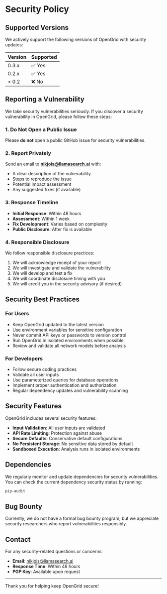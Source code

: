 # Security Policy

## Supported Versions

We actively support the following versions of OpenGrid with security updates:

| Version | Supported          |
| ------- | ------------------ |
| 0.3.x   | ✅ Yes             |
| 0.2.x   | ✅ Yes             |
| < 0.2   | ❌ No              |

## Reporting a Vulnerability

We take security vulnerabilities seriously. If you discover a security vulnerability in OpenGrid, please follow these steps:

### 1. Do Not Open a Public Issue

Please **do not** open a public GitHub issue for security vulnerabilities.

### 2. Report Privately

Send an email to **nikjois@llamasearch.ai** with:

- A clear description of the vulnerability
- Steps to reproduce the issue
- Potential impact assessment
- Any suggested fixes (if available)

### 3. Response Timeline

- **Initial Response**: Within 48 hours
- **Assessment**: Within 1 week
- **Fix Development**: Varies based on complexity
- **Public Disclosure**: After fix is available

### 4. Responsible Disclosure

We follow responsible disclosure practices:

1. We will acknowledge receipt of your report
2. We will investigate and validate the vulnerability
3. We will develop and test a fix
4. We will coordinate disclosure timing with you
5. We will credit you in the security advisory (if desired)

## Security Best Practices

### For Users

- Keep OpenGrid updated to the latest version
- Use environment variables for sensitive configuration
- Never commit API keys or passwords to version control
- Run OpenGrid in isolated environments when possible
- Review and validate all network models before analysis

### For Developers

- Follow secure coding practices
- Validate all user inputs
- Use parameterized queries for database operations
- Implement proper authentication and authorization
- Regular dependency updates and vulnerability scanning

## Security Features

OpenGrid includes several security features:

- **Input Validation**: All user inputs are validated
- **API Rate Limiting**: Protection against abuse
- **Secure Defaults**: Conservative default configurations
- **No Persistent Storage**: No sensitive data stored by default
- **Sandboxed Execution**: Analysis runs in isolated environments

## Dependencies

We regularly monitor and update dependencies for security vulnerabilities. You can check the current dependency security status by running:

```bash
pip-audit
```

## Bug Bounty

Currently, we do not have a formal bug bounty program, but we appreciate security researchers who report vulnerabilities responsibly.

## Contact

For any security-related questions or concerns:

- **Email**: nikjois@llamasearch.ai
- **Response Time**: Within 48 hours
- **PGP Key**: Available upon request

---

Thank you for helping keep OpenGrid secure! 